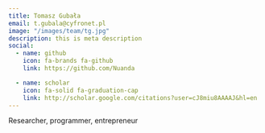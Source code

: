 ```yaml
---
title: Tomasz Gubała
email: t.gubala@cyfronet.pl
image: "/images/team/tg.jpg"
description: this is meta description
social:
  - name: github
    icon: fa-brands fa-github
    link: https://github.com/Nuanda

  - name: scholar
    icon: fa-solid fa-graduation-cap
    link: http://scholar.google.com/citations?user=cJ8miu8AAAAJ&hl=en
---
```


Researcher, programmer, entrepreneur
